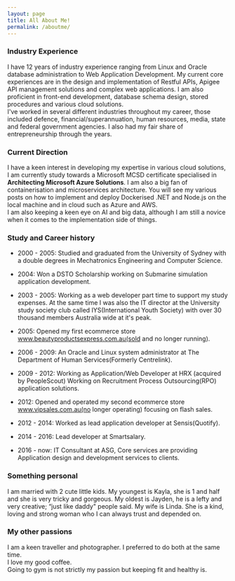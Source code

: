 ```yaml
---
layout: page
title: All About Me! 
permalink: /aboutme/
---
```


### Industry Experience
I have 12 years of industry experience ranging from Linux and Oracle database administration to Web Application Development. My current core experiences are in the design and implementation of Restful APIs, Apigee API management solutions and complex web applications. I am also proficient in front-end development, database schema design, stored procedures and various cloud solutions.    
I've worked in several different industries throughout my career, those included defence, financial/superannuation, human resources, media, state and federal government agencies. I also had my fair share of entrepreneurship through the years. 

### Current Direction
I have a keen interest in developing my expertise in various cloud solutions, I am currently study towards a Microsoft MCSD certificate specialised in **Architecting Microsoft Azure Solutions**.  I am also a big fan of containerisation and microservices architecture. You will see my various posts on how to implement and deploy Dockerised .NET and Node.js on the local machine and in cloud such as Azure and AWS.   
I am also keeping a keen eye on AI and big data, although I am still a novice when it comes to the implementation side of things. 

### Study and Career history

* 2000 - 2005: Studied and graduated from the University of Sydney with a double degrees in Mechatronics Engineering and Computer Science.  

* 2004:  Won a DSTO Scholarship working on Submarine simulation application development.  

* 2003 - 2005: Working as a web developer part time to support my study expenses. At the same time I was also the IT director at the University study society club called IYS(International Youth Society) with over 30 thousand members Australia wide at it's peak.

* 2005: Opened my first ecommerce store www.beautyproductsexpress.com.au(sold and no longer running).   

* 2006 - 2009: An Oracle and Linux system administrator at The Department of Human Services(Formerly Centrelink).  

* 2009 - 2012: Working as Application/Web Developer at HRX (acquired by PeopleScout) Working on Recruitment Process Outsourcing(RPO) application solutions.  

* 2012: Opened and operated my second ecommerce store  www.vipsales.com.au(no longer operating) focusing on flash sales.  

* 2012 - 2014: Worked as lead application developer at Sensis(Quotify).

* 2014 - 2016: Lead developer at Smartsalary.

* 2016 - now: IT Consultant at ASG, Core services are providing Application design and development services to clients. 

### Something personal
I am married with 2 cute little kids. My youngest is Kayla, she is 1 and half and she is very tricky and gorgeous. My oldest is Jayden, he is a lefty and very creative; “just like daddy" people said. My wife is Linda. She is a kind, loving and strong woman who I can always trust and depended on.

### My other passions
I am a keen traveller and photographer. I preferred to do both at the same time.   
I love my good coffee.   
Going to gym is not strictly my passion but keeping fit and healthy is. 


